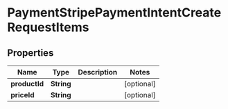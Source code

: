 
# PaymentStripePaymentIntentCreateRequestItems

## Properties
Name | Type | Description | Notes
------------ | ------------- | ------------- | -------------
**productId** | **String** |  |  [optional]
**priceId** | **String** |  |  [optional]



